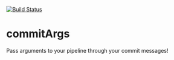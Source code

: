 [![Build Status](http://jenkins./buildStatus/icon?job=commitArgs/master)](http://jenkins./job/commitArgs/job/master/)

# commitArgs

Pass arguments to your pipeline through your commit messages!
